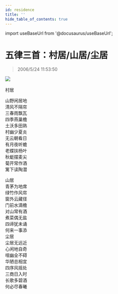 ```yaml
---
id: residence
title: ''
hide_table_of_contents: true
---
```


import useBaseUrl from '@docusaurus/useBaseUrl';

# 五律三首：村居/山居/尘居

> 2006/5/24 11:53:50

<div style={{textAlign: 'center'}}>
<img src={useBaseUrl('https://crustipfs.info/ipfs/QmXSnds2BF97yuZwYAMLwrpjQcuPcm22WGsFmBJfWFTEUM/poems/residence/1.jpeg')} /><br/><br/>
</div>

<div style={{fontSize: 'xx-large', fontWeight: 'normal', textAlign: 'center', lineHeight: '250%'}}>
村居
</div>

<div style={{fontSize: 'x-large', fontWeight: 'normal', textAlign: 'center', lineHeight: '150%'}}>

山野闲居地<br/>
清风不隔帘<br/>
三春雨飘瓦<br/>
四季燕巢檐<br/>
土沃多田熟<br/>
村幽少夏炎<br/>
无云朝看日<br/>
有月夜听蟾<br/>
老蝶扶杨叶<br/>
秋蜓摆麦尖<br/>
菊开常作酒<br/>
篱下读陶潜
</div>

<div style={{fontSize: 'xx-large', fontWeight: 'normal', textAlign: 'center', lineHeight: '250%'}}>
山居
</div>

<div style={{fontSize: 'x-large', fontWeight: 'normal', textAlign: 'center', lineHeight: '150%'}}>
青茅为地席<br/>
绿竹作风帘<br/>
窗外云藏径<br/>
门前水滴檐<br/>
对山常有酒<br/>
煮菜偶无盐<br/>
四谛犹未诵<br/>
何来一事添
</div>

<div style={{fontSize: 'xx-large', fontWeight: 'normal', textAlign: 'center', lineHeight: '250%'}}>
尘居
</div>

<div style={{fontSize: 'x-large', fontWeight: 'normal', textAlign: 'center', lineHeight: '150%'}}>
尘居无远近<br/>
心闲地自奇<br/>
喧幽全不碍<br/>
华陋总相宜<br/>
四序风摇处<br/>
三商日入时<br/>
长歌多碧酒<br/>
何必尽春曦
</div>